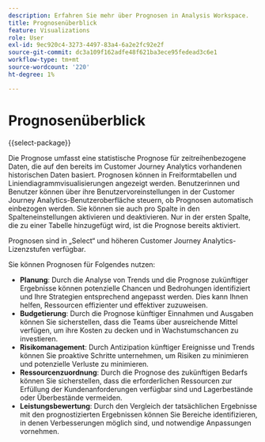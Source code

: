 ```yaml
---
description: Erfahren Sie mehr über Prognosen in Analysis Workspace.
title: Prognosenüberblick
feature: Visualizations
role: User
exl-id: 9ec920c4-3273-4497-83a4-6a2e2fc92e2f
source-git-commit: dc3a109f162adfe48f621ba3ece95fedead3c6e1
workflow-type: tm+mt
source-wordcount: '220'
ht-degree: 1%

---
```


# Prognosenüberblick

{{select-package}}

Die Prognose umfasst eine statistische Prognose für zeitreihenbezogene Daten, die auf den bereits im Customer Journey Analytics vorhandenen historischen Daten basiert. Prognosen können in Freiformtabellen und Liniendiagrammvisualisierungen angezeigt werden. Benutzerinnen und Benutzer können über ihre Benutzervoreinstellungen in der Customer Journey Analytics-Benutzeroberfläche steuern, ob Prognosen automatisch einbezogen werden. Sie können sie auch pro Spalte in den Spalteneinstellungen aktivieren und deaktivieren. Nur in der ersten Spalte, die zu einer Tabelle hinzugefügt wird, ist die Prognose bereits aktiviert.

Prognosen sind in „Select“ und höheren Customer Journey Analytics-Lizenzstufen verfügbar.

Sie können Prognosen für Folgendes nutzen:

* **Planung**: Durch die Analyse von Trends und die Prognose zukünftiger Ergebnisse können potenzielle Chancen und Bedrohungen identifiziert und Ihre Strategien entsprechend angepasst werden. Dies kann Ihnen helfen, Ressourcen effizienter und effektiver zuzuweisen.
* **Budgetierung**: Durch die Prognose künftiger Einnahmen und Ausgaben können Sie sicherstellen, dass die Teams über ausreichende Mittel verfügen, um ihre Kosten zu decken und in Wachstumschancen zu investieren.
* **Risikomanagement**: Durch Antizipation künftiger Ereignisse und Trends können Sie proaktive Schritte unternehmen, um Risiken zu minimieren und potenzielle Verluste zu minimieren.
* **Ressourcenzuordnung**: Durch die Prognose des zukünftigen Bedarfs können Sie sicherstellen, dass die erforderlichen Ressourcen zur Erfüllung der Kundenanforderungen verfügbar sind und Lagerbestände oder Überbestände vermeiden.
* **Leistungsbewertung**: Durch den Vergleich der tatsächlichen Ergebnisse mit den prognostizierten Ergebnissen können Sie Bereiche identifizieren, in denen Verbesserungen möglich sind, und notwendige Anpassungen vornehmen.
